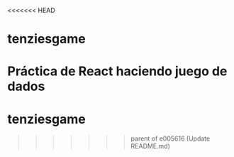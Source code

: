 <<<<<<< HEAD
# tenziesgame 
Práctica de React haciendo juego de dados
=======
# tenziesgame
>>>>>>> parent of e005616 (Update README.md)
